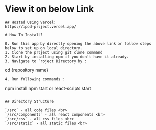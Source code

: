 # View it on below Link 
```
## Hosted Using Vercel:
https://ipod-project.vercel.app/

# How To Install?

0. Run this app by directly opening the above link or follow steps below to set up on local directory.
1. Clone the project using git clone command
2. Start by installing npm if you don't have it already.
3. Navigate to Project Directory by :
```
cd {repository name}
```
4. Run following commands :
```
npm install 
npm start or react-scripts start
```

## Directory Structure

`/src` - all code files <br>
`/src/components` - all react components <br>
`/src/css` - all css files <br>
`/src/static` - all static files <br>
